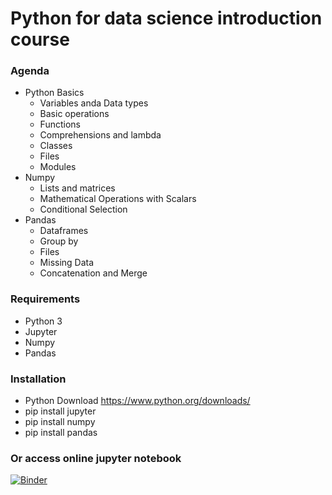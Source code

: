 # Python for data science introduction course

### Agenda

* Python Basics
  * Variables anda Data types
  * Basic operations
  * Functions
  * Comprehensions and lambda
  * Classes
  * Files
  * Modules
* Numpy
  * Lists and matrices
  * Mathematical Operations with Scalars
  * Conditional Selection
* Pandas
  * Dataframes
  * Group by
  * Files
  * Missing Data
  * Concatenation and Merge
  
### Requirements

* Python 3
* Jupyter
* Numpy
* Pandas

### Installation

* Python Download https://www.python.org/downloads/
* pip install jupyter
* pip install numpy
* pip install pandas

### Or access online jupyter notebook
[![Binder](https://mybinder.org/badge_logo.svg)](https://mybinder.org/v2/gh/Allanflo88/python-for-data-science-introduction-course.git/master)
  
